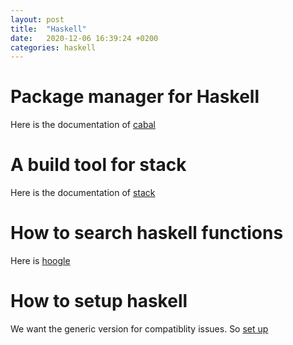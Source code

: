 ```yaml
---
layout: post
title:  "Haskell"
date:   2020-12-06 16:39:24 +0200
categories: haskell
---
```


# Package manager for Haskell

Here is the documentation of [cabal][cabal-doc]

# A build tool for stack

Here is the documentation of [stack][stack-doc]

# How to search haskell functions

Here is [hoogle][hoogle-doc]

# How to setup haskell

We want the generic version for compatiblity issues. So [set up][setup-doc]

[cabal-doc]: https://cabal.readthedocs.io/en/3.4/getting-started.html
[stack-doc]: https://docs.haskellstack.org
[hoogle-doc]: https://hoogle.haskell.org/
[setup-doc]: https://www.haskell.org/platform/#linux-generic
